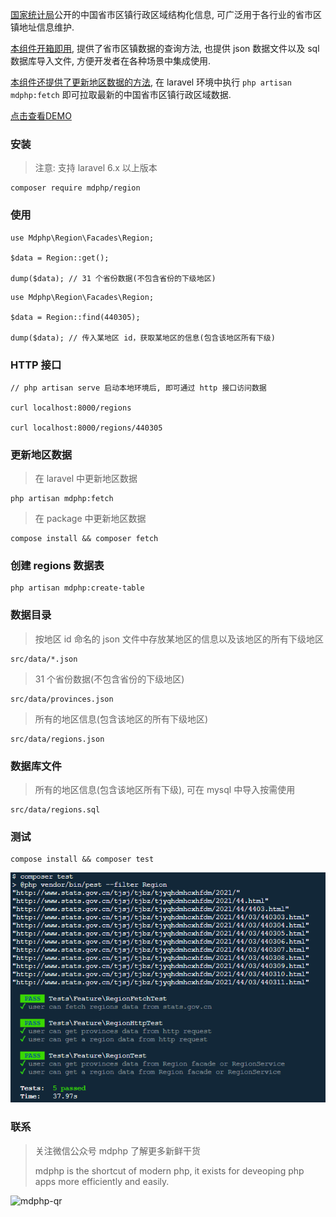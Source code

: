 [国家统计局](http://www.stats.gov.cn/sj/tjbz/tjyqhdmhcxhfdm/2022/)公开的中国省市区镇行政区域结构化信息, 可广泛用于各行业的省市区镇地址信息维护.

[本组件开箱即用](https://github.com/mdphp/region), 提供了省市区镇数据的查询方法, 也提供 json 数据文件以及 sql 数据库导入文件, 方便开发者在各种场景中集成使用.

[本组件还提供了更新地区数据的方法](https://github.com/mdphp/region), 在 laravel 环境中执行 ```php artisan mdphp:fetch``` 即可拉取最新的中国省市区镇行政区域数据.

[点击查看DEMO](https://region.mdphp.cn/region)

### 安装
> 注意: 支持 laravel 6.x 以上版本
```
composer require mdphp/region
```

### 使用
```
use Mdphp\Region\Facades\Region;

$data = Region::get();

dump($data); // 31 个省份数据(不包含省份的下级地区)
```

```
use Mdphp\Region\Facades\Region;

$data = Region::find(440305);

dump($data); // 传入某地区 id，获取某地区的信息(包含该地区所有下级)
```

### HTTP 接口
```
// php artisan serve 启动本地环境后, 即可通过 http 接口访问数据

curl localhost:8000/regions

curl localhost:8000/regions/440305
```

### 更新地区数据
> 在 laravel 中更新地区数据
```
php artisan mdphp:fetch
```

> 在 package 中更新地区数据
```
compose install && composer fetch
```

### 创建 regions 数据表
```
php artisan mdphp:create-table
```

### 数据目录
> 按地区 id 命名的 json 文件中存放某地区的信息以及该地区的所有下级地区
```
src/data/*.json
```

> 31 个省份数据(不包含省份的下级地区)
```
src/data/provinces.json
```

> 所有的地区信息(包含该地区的所有下级地区)
```
src/data/regions.json
```

### 数据库文件
> 所有的地区信息(包含该地区所有下级), 可在 mysql 中导入按需使用
```
src/data/regions.sql
```

### 测试
```
compose install && composer test
```
![mdphp-qr](test-result.png)

### 联系
> 关注微信公众号 mdphp 了解更多新鲜干货
> 
> mdphp is the shortcut of modern php, it exists for deveoping php apps more efficiently and easily.

![mdphp-qr](mdphp-qr.png)

